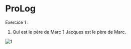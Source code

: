 # ProLog

Exercice 1 :

1. Qui est le père de Marc ? Jacques est le père de Marc.
   
![1](https://github.com/user-attachments/assets/bc8899b4-6242-45bb-83bc-ed6bec8e1038)


